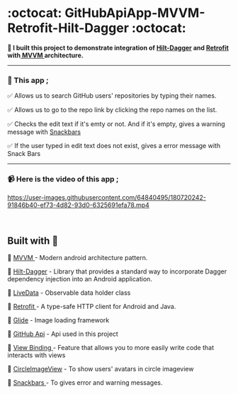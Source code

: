 # :octocat: GitHubApiApp-MVVM-Retrofit-Hilt-Dagger :octocat:
<b> :balloon: I built this project to demonstrate integration of <a href="https://dagger.dev/hilt/">Hilt-Dagger</a>  and <a href="https://square.github.io/retrofit/">Retrofit </a>  with<a href="https://developer.android.com/topic/architecture?gclid=Cj0KCQjw2_OWBhDqARIsAAUNTTFX0OhEUlnWR9sJsucStPuseSr0-1J3KZaOGf1VT1dFn-MBO-F9iqoaArUiEALw_wcB&gclsrc=aw.ds"> MVVM </a> architecture. </b>

<hr>

### :iphone: This app ; 

:white_check_mark: Allows us to search GitHub users' repositories by typing their names.

:white_check_mark:  Allows us to go to the repo link by clicking the repo names on the list.

:white_check_mark: Checks the edit text if it's emty or not. And if it's empty, gives a warning message with <a href="https://material.io/components/snackbars/android" > Snackbars </a>

:white_check_mark: If the user typed in edit text does not exist, gives a error message with Snack Bars

<hr>

### :video_camera: Here is the video of this app ;

https://user-images.githubusercontent.com/64840495/180720242-91846b40-ef73-4d82-93d0-6325691efa78.mp4

<br>

## Built with :triangular_flag_on_post:

:small_red_triangle_down: <a href="https://developer.android.com/topic/architecture?gclid=Cj0KCQjw2_OWBhDqARIsAAUNTTFX0OhEUlnWR9sJsucStPuseSr0-1J3KZaOGf1VT1dFn-MBO-F9iqoaArUiEALw_wcB&gclsrc=aw.ds"> MVVM </a>  - Modern android architecture pattern.

:small_red_triangle_down: <a href="https://dagger.dev/hilt/">Hilt-Dagger</a> - Library that provides a standard way to incorporate Dagger dependency injection into an Android application.

:small_red_triangle_down: <a href="https://developer.android.com/topic/libraries/architecture/livedata">LiveData</a> -  Observable data holder class

:small_red_triangle_down: <a href="https://square.github.io/retrofit/">Retrofit </a>  - A type-safe HTTP client for Android and Java.
 
:small_red_triangle_down: <a href="https://github.com/bumptech/glide">Glide</a> - Image loading framework

:small_red_triangle_down: <a href="https://docs.github.com/en/rest">GitHub Api</a> - Api used in this project

:small_red_triangle_down: <a href="https://developer.android.com/topic/libraries/view-binding#:~:text=View%20Binding%20Part%20of%20Android,file%20present%20in%20that%20module.">View Binding </a> -  Feature that allows you to more easily write code that interacts with views

:small_red_triangle_down: <a href="https://github.com/hdodenhof/CircleImageView">CircleImageView</a> - To show users' avatars in circle imageview 

:small_red_triangle_down: <a href="https://material.io/components/snackbars/android" > Snackbars </a> -  To gives error and warning messages.
